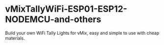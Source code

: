 # vMixTallyWiFi-ESP01-ESP12-NODEMCU-and-others
Build your own WiFi Tally Lights for vMix, easy and simple to use with cheap materials. 
